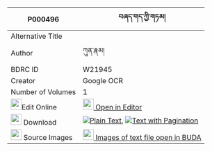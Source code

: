|P000496|བཞད་གད་ཀྱི་གཏམ། 
| --- | --- 
|Alternative Title |
|Author| ཀུན་རྣམ།
|BDRC ID | W21945
|Creator | Google OCR
|Number of Volumes| 1
|<img width="25" src="https://img.icons8.com/color/25/000000/edit-property.png">Edit Online| [<img width="25" src="https://avatars.githubusercontent.com/u/45091458?s=200&v=4"> Open in Editor](http://editor.openpecha.org/P000496)
|<img width="25" src="https://img.icons8.com/fluent/48/000000/download-2.png"/>  Download | [![](https://img.icons8.com/color/20/000000/txt.png)Plain Text](https://github.com/Openpecha/P000496/releases/download/v1/shyege_kyi_tam_plain_P000496.zip), [![](https://img.icons8.com/color/20/000000/txt.png)Text with Pagination](https://github.com/Openpecha/P000496/releases/download/v1/shyege_kyi_tam_pages_P000496.zip)
|<img width="25" src="https://img.icons8.com/plasticine/100/000000/pictures-folder.png"/>  Source Images | [<img width="25" src="https://library.bdrc.io/icons/BUDA-small.svg"> Images of text file open in BUDA](https://library.bdrc.io/show/bdr:W21945)